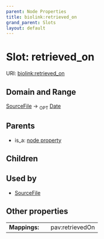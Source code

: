 ```yaml
---
parent: Node Properties
title: biolink:retrieved_on
grand_parent: Slots
layout: default
---
```


# Slot: retrieved_on




URI: [biolink:retrieved_on](https://w3id.org/biolink/vocab/retrieved_on)

## Domain and Range

[SourceFile](SourceFile.md) ->  <sub>OPT</sub> [Date](types/Date.md)

## Parents

 *  is_a: [node property](node_property.md)

## Children


## Used by

 * [SourceFile](SourceFile.md)

## Other properties

|  |  |  |
| --- | --- | --- |
| **Mappings:** | | pav:retrievedOn |

